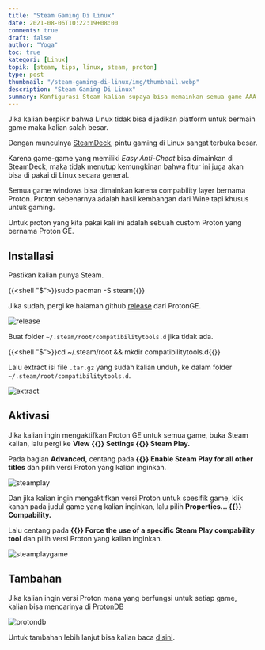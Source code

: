 ```yaml
---
title: "Steam Gaming Di Linux"
date: 2021-08-06T10:22:19+08:00
comments: true
draft: false
author: "Yoga"
toc: true
kategori: [Linux]
topik: [steam, tips, linux, steam, proton]
type: post
thumbnail: "/steam-gaming-di-linux/img/thumbnail.webp"
description: "Steam Gaming Di Linux"
summary: Konfigurasi Steam kalian supaya bisa memainkan semua game AAA di Linux.
---
```


Jika kalian berpikir bahwa Linux tidak bisa dijadikan platform untuk bermain game maka kalian salah besar.

Dengan munculnya [SteamDeck](https://www.steamdeck.com/en/), pintu gaming di Linux sangat terbuka besar.

Karena game-game yang memiliki _Easy Anti-Cheat_ bisa dimainkan di SteamDeck, maka tidak menutup kemungkinan bahwa fitur ini juga akan
bisa di pakai di Linux secara general.

Semua game windows bisa dimainkan karena compability layer bernama Proton. Proton sebenarnya adalah hasil kembangan dari Wine tapi khusus untuk gaming.

Untuk proton yang kita pakai kali ini adalah sebuah custom Proton yang bernama Proton GE.

## Installasi

Pastikan kalian punya Steam.

{{<shell "$">}}sudo pacman -S steam{{</shell>}}

Jika sudah, pergi ke halaman github [release](https://github.com/GloriousEggroll/proton-ge-custom/releases)
dari ProtonGE.

![release](/steam-gaming-di-linux/img/release.webp)

Buat folder `~/.steam/root/compatibilitytools.d` jika tidak ada.

{{<shell "$">}}cd ~/.steam/root && mkdir compatibilitytools.d{{</shell>}}

Lalu extract isi file `.tar.gz` yang sudah kalian unduh, ke dalam folder `~/.steam/root/compatibilitytools.d`.

![extract](/steam-gaming-di-linux/img/extract.webp)

## Aktivasi

Jika kalian ingin mengaktifkan Proton GE untuk semua game, buka Steam kalian, lalu pergi ke **View {{<scIcon class="fa fa-arrow-right">}} Settings {{<scIcon class="fa fa-arrow-right">}} Steam Play.** 

Pada bagian **Advanced**, centang pada **{{<scIcon class="fa fa-check-square">}} Enable Steam Play for all other titles** dan pilih versi Proton yang kalian inginkan.

![steamplay](/steam-gaming-di-linux/img/steamplay.webp)

Dan jika kalian ingin mengaktifkan versi Proton untuk spesifik game, klik kanan pada judul game yang kalian inginkan, lalu pilih 
**Properties... {{<scIcon class="fa fa-arrow-right">}} Compability.**

Lalu centang pada **{{<scIcon class="fa fa-check-square">}} Force the use of a specific Steam Play compability tool** dan pilih versi
Proton yang kalian inginkan.

![steamplaygame](/steam-gaming-di-linux/img/steamplaygame.webp)

## Tambahan

Jika kalian ingin versi Proton mana yang berfungsi untuk setiap game, kalian bisa mencarinya di [ProtonDB](https://www.protondb.com/)

![protondb](/steam-gaming-di-linux/img/protondb.webp)

Untuk tambahan lebih lanjut bisa kalian baca [disini](https://github.com/GloriousEggroll/proton-ge-custom).
